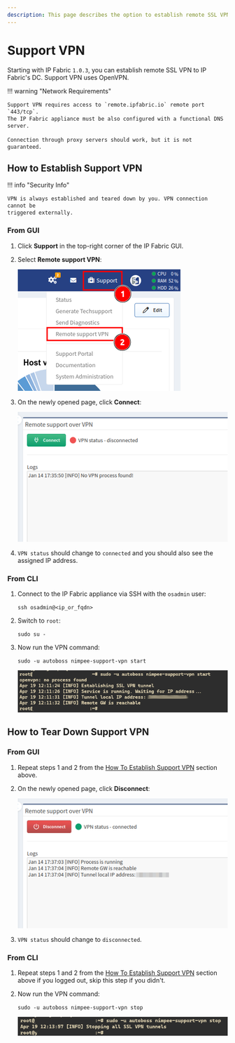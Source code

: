 ```yaml
---
description: This page describes the option to establish remote SSL VPN from the IP Fabric appliance to IP Fabric's DC.
---
```


# Support VPN

Starting with IP Fabric `1.0.3`, you can establish remote SSL VPN to IP Fabric's
DC. Support VPN uses OpenVPN.

!!! warning "Network Requirements"

    Support VPN requires access to `remote.ipfabric.io` remote port `443/tcp`.
    The IP Fabric appliance must be also configured with a functional DNS
    server.

    Connection through proxy servers should work, but it is not guaranteed.

## How to Establish Support VPN

!!! info "Security Info"

    VPN is always established and teared down by you. VPN connection cannot be
    triggered externally.

### From GUI

1. Click **Support** in the top-right corner of the IP Fabric GUI.

2. Select **Remote support VPN**:

   ![Select Remote support VPN in Support menu](vpn/menu.png)

3. On the newly opened page, click **Connect**:

   ![Remote support over VPN - Connect](vpn/connect.png)

4. `VPN status` should change to `connected` and you should also see the
   assigned IP address.

### From CLI

1. Connect to the IP Fabric appliance via SSH with the `osadmin` user:

   ```shell
   ssh osadmin@<ip_or_fqdn>
   ```

2. Switch to `root`:

   ```shell
   sudo su -
   ```

3. Now run the VPN command:

   ```shell
   sudo -u autoboss nimpee-support-vpn start
   ```

   ![Start VPN from CLI](vpn/cli_vpn_connect.png)

## How to Tear Down Support VPN

### From GUI

1. Repeat steps 1 and 2 from the
   [How To Establish Support VPN](#how-to-establish-support-vpn) section above.

2. On the newly opened page, click **Disconnect**:

   ![Remote support over VPN - Disconnect](vpn/disconnect.png)

3. `VPN status` should change to `disconnected`.

### From CLI

1. Repeat steps 1 and 2 from the
   [How To Establish Support VPN](#how-to-establish-support-vpn) section above
   if you logged out, skip this step if you didn't.

2. Now run the VPN command:

   ```shell
   sudo -u autoboss nimpee-support-vpn stop
   ```

   ![Stop VPN from CLI](vpn/cli_vpn_disconnect.png)
